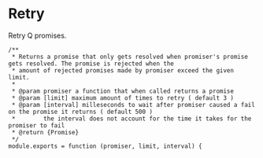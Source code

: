 Retry
=====

Retry Q promises.

    /**
     * Returns a promise that only gets resolved when promiser's promise gets resolved. The promise is rejected when the
     * amount of rejected promises made by promiser exceed the given limit.
     *
     * @param promiser a function that when called returns a promise
     * @param [limit] maximum amount of times to retry ( default 3 )
     * @param [interval] milleseconds to wait after promiser caused a fail on the promise it returns ( default 500 )
     *        the interval does not account for the time it takes for the promiser to fail
     * @return {Promise}
     */
    module.exports = function (promiser, limit, interval) {
